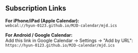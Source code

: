 ## Subscription Links

**For iPhone/iPad (Apple Calendar):**  
`webcal://hyun-0123.github.io/MJD-calendar/mjd.ics`

**For Android / Google Calendar:**  
Add this link in Google Calendar → Settings → "Add by URL":  
`https://hyun-0123.github.io/MJD-calendar/mjd.ics`
